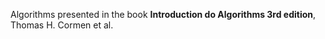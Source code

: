 Algorithms presented in the book **Introduction do Algorithms 3rd edition**, Thomas H. Cormen et al.